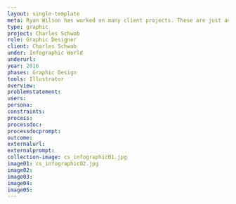 ```yaml
---
layout: single-template
meta: Ryan Wilson has worked on many client projects. These are just an example of some of the excellent product design work that he could do on your project.
type: graphic
project: Charles Schwab
role: Graphic Designer
client: Charles Schwab
under: Infographic World
underurl:
year: 2016
phases: Graphic Design
tools: Illustrator
overview:
problemstatement:
users:
persona:
constraints:
process:
processdoc:
processdocprompt:
outcome:
externalurl:
externalprompt:
collection-image: cs_infographic01.jpg
image01: cs_infographic02.jpg
image02:
image03:
image04:
image05:
---
```

